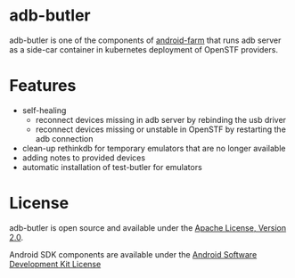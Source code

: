 # adb-butler
adb-butler is one of the components of [android-farm](https://github.com/agoda-com/android-farm) that runs adb server as a side-car container in kubernetes deployment of OpenSTF providers.

# Features
- self-healing
  - reconnect devices missing in adb server by rebinding the usb driver
  - reconnect devices missing or unstable in OpenSTF by restarting the adb connection
- clean-up rethinkdb for temporary emulators that are no longer available
- adding notes to provided devices
- automatic installation of test-butler for emulators

# License

adb-butler is open source and available under the [Apache License, Version 2.0](LICENSE).

Android SDK components are available under the [Android Software Development Kit License](https://developer.android.com/studio/terms.html)
